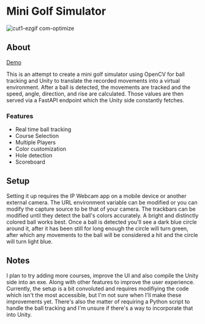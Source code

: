 # Mini Golf Simulator

![cut1-ezgif com-optimize](https://github.com/aiden10/golf/assets/51337166/12798f5d-6bfc-4bc3-aca4-e01b9f410a8f)

## About
[Demo](https://drive.google.com/file/d/1CLAf5r_IIXocBqxxN7cY94VCNKsAFTme/view?usp=sharing)

This is an attempt to create a mini golf simulator using OpenCV for ball tracking and Unity to translate the recorded movements into a virtual environment.
After a ball is detected, the movements are tracked and the speed, angle, direction, and rise are calculated. Those values are then served via a FastAPI endpoint which the Unity side constantly fetches.

### Features
- Real time ball tracking 
- Course Selection
- Multiple Players
- Color customization
- Hole detection
- Scoreboard

## Setup
Setting it up requires the IP Webcam app on a mobile device or another external camera. The URL environment variable can be modified or you can modify the capture source to be that of your camera.
The trackbars can be modified until they detect the ball's colors accurately. A bright and distinctly colored ball works best. Once a ball is detected you'll see a dark blue circle around it, after it has been still for long enough the circle will turn green, after which any movements to the ball will be considered a hit and the circle will turn light blue.

## Notes
I plan to try adding more courses, improve the UI and also compile the Unity side into an exe. Along with other features to improve the user experience. Currently, the setup is a bit convoluted and requires modifiying the code which isn't the most accessible, but I'm not sure when I'll make these improvements yet. There's also the matter of requiring a Python script to handle the ball tracking and I'm unsure if there's a way to incorporate that into Unity.
